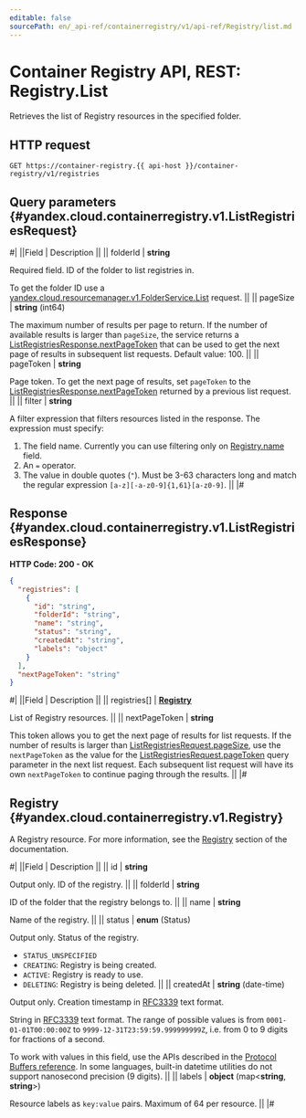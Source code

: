 ```yaml
---
editable: false
sourcePath: en/_api-ref/containerregistry/v1/api-ref/Registry/list.md
---
```


# Container Registry API, REST: Registry.List

Retrieves the list of Registry resources in the specified folder.

## HTTP request

```
GET https://container-registry.{{ api-host }}/container-registry/v1/registries
```

## Query parameters {#yandex.cloud.containerregistry.v1.ListRegistriesRequest}

#|
||Field | Description ||
|| folderId | **string**

Required field. ID of the folder to list registries in.

To get the folder ID use a [yandex.cloud.resourcemanager.v1.FolderService.List](/docs/resource-manager/api-ref/Folder/list#List) request. ||
|| pageSize | **string** (int64)

The maximum number of results per page to return. If the number of available
results is larger than `pageSize`,
the service returns a [ListRegistriesResponse.nextPageToken](#yandex.cloud.containerregistry.v1.ListRegistriesResponse)
that can be used to get the next page of results in subsequent list requests.
Default value: 100. ||
|| pageToken | **string**

Page token. To get the next page of results, set `pageToken` to the
[ListRegistriesResponse.nextPageToken](#yandex.cloud.containerregistry.v1.ListRegistriesResponse) returned by a previous list request. ||
|| filter | **string**

A filter expression that filters resources listed in the response.
The expression must specify:
1. The field name. Currently you can use filtering only on [Registry.name](#yandex.cloud.containerregistry.v1.Registry) field.
2. An `=` operator.
3. The value in double quotes (`"`). Must be 3-63 characters long and match the regular expression `[a-z][-a-z0-9]{1,61}[a-z0-9]`. ||
|#

## Response {#yandex.cloud.containerregistry.v1.ListRegistriesResponse}

**HTTP Code: 200 - OK**

```json
{
  "registries": [
    {
      "id": "string",
      "folderId": "string",
      "name": "string",
      "status": "string",
      "createdAt": "string",
      "labels": "object"
    }
  ],
  "nextPageToken": "string"
}
```

#|
||Field | Description ||
|| registries[] | **[Registry](#yandex.cloud.containerregistry.v1.Registry)**

List of Registry resources. ||
|| nextPageToken | **string**

This token allows you to get the next page of results for list requests. If the number of results
is larger than [ListRegistriesRequest.pageSize](#yandex.cloud.containerregistry.v1.ListRegistriesRequest), use
the `nextPageToken` as the value
for the [ListRegistriesRequest.pageToken](#yandex.cloud.containerregistry.v1.ListRegistriesRequest) query parameter
in the next list request. Each subsequent list request will have its own
`nextPageToken` to continue paging through the results. ||
|#

## Registry {#yandex.cloud.containerregistry.v1.Registry}

A Registry resource. For more information, see the [Registry](/docs/container-registry/concepts/registry) section of the documentation.

#|
||Field | Description ||
|| id | **string**

Output only. ID of the registry. ||
|| folderId | **string**

ID of the folder that the registry belongs to. ||
|| name | **string**

Name of the registry. ||
|| status | **enum** (Status)

Output only. Status of the registry.

- `STATUS_UNSPECIFIED`
- `CREATING`: Registry is being created.
- `ACTIVE`: Registry is ready to use.
- `DELETING`: Registry is being deleted. ||
|| createdAt | **string** (date-time)

Output only. Creation timestamp in [RFC3339](https://www.ietf.org/rfc/rfc3339.txt) text format.

String in [RFC3339](https://www.ietf.org/rfc/rfc3339.txt) text format. The range of possible values is from
`0001-01-01T00:00:00Z` to `9999-12-31T23:59:59.999999999Z`, i.e. from 0 to 9 digits for fractions of a second.

To work with values in this field, use the APIs described in the
[Protocol Buffers reference](https://developers.google.com/protocol-buffers/docs/reference/overview).
In some languages, built-in datetime utilities do not support nanosecond precision (9 digits). ||
|| labels | **object** (map<**string**, **string**>)

Resource labels as `key:value` pairs. Maximum of 64 per resource. ||
|#